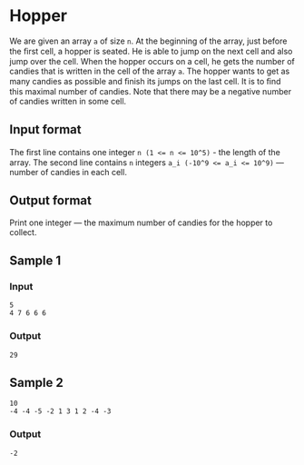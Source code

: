 # Hopper

We are given an array `a` of size `n`. At the beginning of the array, just before the ﬁrst cell, a hopper is seated. He is able to jump on the next cell and also jump over the cell. When the hopper occurs on a cell, he gets the number of candies that is written in the cell of the array `a`. The hopper wants to get as many candies as possible and ﬁnish its jumps on the last cell. It is to ﬁnd this maximal number of candies. Note that there may be a negative number of candies written in some cell.

## Input format
The ﬁrst line contains one integer `n (1 <= n <= 10^5)` - the length of the array.
The second line contains `n` integers `a_i (-10^9 <= a_i <= 10^9)` — number of candies in each cell.

## Output format
Print one integer — the maximum number of candies for the hopper to collect.

## Sample 1

### Input
```
5
4 7 6 6 6
```

### Output
```
29
```

## Sample 2
```
10
-4 -4 -5 -2 1 3 1 2 -4 -3
```

### Output
```
-2
```

